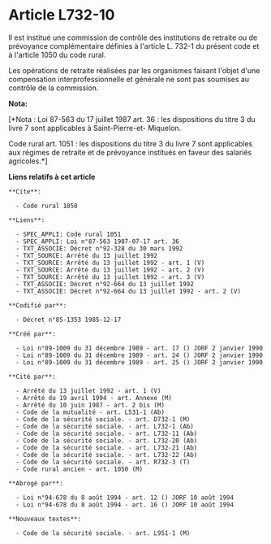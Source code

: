 # Article L732-10

Il est institué une commission de contrôle des institutions de retraite ou de prévoyance complémentaire définies à l'article
L. 732-1 du présent code et à l'article 1050 du code rural.

Les opérations de retraite réalisées par les organismes faisant l'objet d'une compensation interprofessionnelle et générale
ne sont pas soumises au contrôle de la commission.

**Nota:**

[*Nota : Loi 87-563 du 17 juillet 1987 art. 36 : les dispositions du titre 3 du livre 7 sont applicables à Saint-Pierre-et-
Miquelon.

Code rural art. 1051 : les dispositions du titre 3 du livre 7 sont applicables aux régimes de retraite et de prévoyance
institués en faveur des salariés agricoles.*]

**Liens relatifs à cet article**

	**Cite**:

	  - Code rural 1050

	**Liens**:

	  - SPEC_APPLI: Code rural 1051
	  - SPEC_APPLI: Loi n°87-563 1987-07-17 art. 36
	  - TXT_ASSOCIE: Décret n°92-328 du 30 mars 1992
	  - TXT_SOURCE: Arrêté du 13 juillet 1992
	  - TXT_SOURCE: Arrêté du 13 juillet 1992 - art. 1 (V)
	  - TXT_SOURCE: Arrêté du 13 juillet 1992 - art. 2 (V)
	  - TXT_SOURCE: Arrêté du 13 juillet 1992 - art. 3 (V)
	  - TXT_ASSOCIE: Décret n°92-664 du 13 juillet 1992
	  - TXT_ASSOCIE: Décret n°92-664 du 13 juillet 1992 - art. 2 (V)

	**Codifié par**:

	  - Décret n°85-1353 1985-12-17

	**Créé par**:

	  - Loi n°89-1009 du 31 décembre 1989 - art. 17 () JORF 2 janvier 1990
	  - Loi n°89-1009 du 31 décembre 1989 - art. 24 () JORF 2 janvier 1990
	  - Loi n°89-1009 du 31 décembre 1989 - art. 25 () JORF 2 janvier 1990

	**Cité par**:

	  - Arrêté du 13 juillet 1992 - art. 1 (V)
	  - Arrêté du 19 avril 1994 - art. Annexe (M)
	  - Arrêté du 10 juin 1987 - art. 2 bis (M)
	  - Code de la mutualité - art. L531-1 (Ab)
	  - Code de la sécurité sociale. - art. D732-1 (M)
	  - Code de la sécurité sociale. - art. L732-1 (Ab)
	  - Code de la sécurité sociale. - art. L732-11 (Ab)
	  - Code de la sécurité sociale. - art. L732-20 (Ab)
	  - Code de la sécurité sociale. - art. L732-21 (Ab)
	  - Code de la sécurité sociale. - art. L732-22 (Ab)
	  - Code de la sécurité sociale. - art. R732-3 (T)
	  - Code rural ancien - art. 1050 (M)

	**Abrogé par**:

	  - Loi n°94-678 du 8 août 1994 - art. 12 () JORF 10 août 1994
	  - Loi n°94-678 du 8 août 1994 - art. 16 () JORF 10 août 1994

	**Nouveaux textes**:

	  - Code de la sécurité sociale. - art. L951-1 (M)
